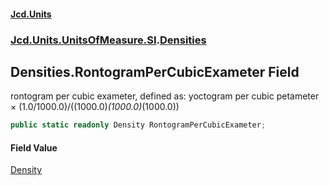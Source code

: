 #### [Jcd.Units](index.md 'index')
### [Jcd.Units.UnitsOfMeasure.SI](Jcd.Units.UnitsOfMeasure.SI.md 'Jcd.Units.UnitsOfMeasure.SI').[Densities](Densities.md 'Jcd.Units.UnitsOfMeasure.SI.Densities')

## Densities.RontogramPerCubicExameter Field

rontogram per cubic exameter, defined as: yoctogram per cubic petameter × (1.0/1000.0)/((1000.0)*(1000.0)*(1000.0))

```csharp
public static readonly Density RontogramPerCubicExameter;
```

#### Field Value
[Density](Density.md 'Jcd.Units.UnitTypes.Density')